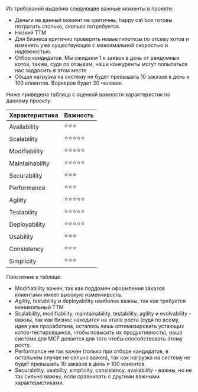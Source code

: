 Из требований выделим следующие важные моменты в проекте:
- Деньги на данный момент не критичны, happy cat box готовы потратить столько, сколько потребуется.
- Низкий TTM
- Для бизнеса критично проверять новые гипотезы по отсеву котов и изменять уже существующие с максимальной скоростью и надёжностью.
- Отбор кандидатов. Мы ожидаем 1 к заявок в день от рандомных котов, также, судя по отзывам, наши конкуренты могут попытаться нас заддосить в этом месте
- Общая нагрузка на систему не будет превышать 10 заказов в день и 100 клиентов. Воркеров будет 20 человек.

Ниже приведена таблица с оценкой важности характеристик по данному проекту:

|Характеристика|Важность|
|---|---|
|Availability|⭐️⭐️⭐️|
|Scalability|⭐️⭐️⭐️⭐️⭐️|
|Modifiability|⭐️⭐️⭐️⭐️⭐️|
|Maintainability|⭐️⭐️⭐️⭐️⭐️|
|Securability|⭐️⭐️⭐️|
|Performance|⭐️⭐️⭐️|
|Agility|⭐️⭐️⭐️⭐️⭐️|
|Testability|⭐️⭐️⭐️⭐️⭐️|
|Deployability|⭐️⭐️⭐️⭐️⭐️|
|Usability|⭐️⭐️⭐️|
|Consistency|⭐️⭐️⭐️|
|Simplicity|⭐️⭐️⭐️|

Пояснение к таблице:
- Modifiability важен, так как поддомен оформления заказов клиентами имеет высокую изменчивость.
- Agility, testability и deployability наиболее важны, так как требуется минимальный ТТМ
- Scalability, modifiability, maintainability, testability, agility и evolvability - важны, так как бизнес находится на этапе роста (судя по всему, идея уже проработана, осталось лишь оптимизировать устающих котов-тестировщиков, чтобы повысить их продуктивность), наша система для MCF делается для того чтобы способствовать этому росту.
- Performance не так важен (только при отборе кандидатов, в остальном случае не сильно важен), так как нагрузка на систему не будет превышать 10 заказов в день и 100 клиентов.
- Securability, usability, simplicity, consistency, availability - важны, но не так сильно важны, если сравнивать с другими важными характеристиками.
